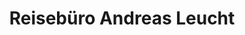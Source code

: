 ---
title: "Reisebüro Andreas Leucht"
url: /falkenstein-vogtl/reisebuero-andreas-leucht/
shop: Reisebüro
---